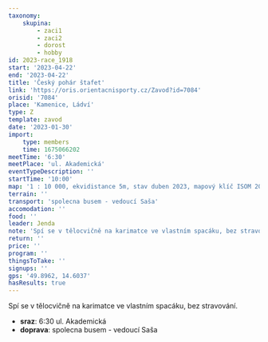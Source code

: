 ```yaml
---
taxonomy:
    skupina:
        - zaci1
        - zaci2
        - dorost
        - hobby
id: 2023-race_1918
start: '2023-04-22'
end: '2023-04-22'
title: 'Český pohár štafet'
link: 'https://oris.orientacnisporty.cz/Zavod?id=7084'
orisid: '7084'
place: 'Kamenice, Ládví'
type: Z
template: zavod
date: '2023-01-30'
import:
    type: members
    time: 1675066202
meetTime: '6:30'
meetPlace: 'ul. Akademická'
eventTypeDescription: ''
startTime: '10:00'
map: '1 : 10 000, ekvidistance 5m, stav duben 2023, mapový klíč ISOM 2017-2, vodovzdorně upravena'
terrain: ''
transport: 'spolecna busem - vedoucí Saša'
accomodation: ''
food: ''
leader: Jenda
note: 'Spí se v tělocvičně na karimatce ve vlastním spacáku, bez stravování.'
return: ''
price: ''
program: ''
thingsToTake: ''
signups: ''
gps: '49.8962, 14.6037'
hasResults: true
---
```


Spí se v tělocvičně na karimatce ve vlastním spacáku, bez stravování.
* **sraz**: 6:30 ul. Akademická
* **doprava**: spolecna busem - vedoucí Saša

